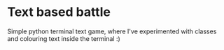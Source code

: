 # Text based battle

Simple python terminal text game, where I've experimented with classes and colouring text inside the terminal :)
